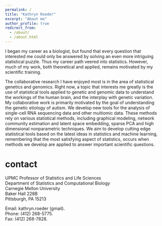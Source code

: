 ```yaml
---
permalink: /
title: "Kathryn Roeder"
excerpt: "About me"
author_profile: true
redirect_from: 
  - /about/
  - /about.html
---
```


I began my career as a biologist, but found that every question that interested me could only be answered by solving an even more intriguing statistical puzzle. Thus my career path veered into statistics. However, much of my work, both theoretical and applied, remains motivated by my scientific training.

The collaborative research I have enjoyed most is in the area of statistical genetics and genomics. Right now, a topic that interests me greatly is the use of statistical tools applied to genetic and genomic data to understand the workings of the human brain, and the interplay with genetic variation. My collaborative work is primarily motivated by the goal of understanding the genetic etiology of autism. We develop new tools for the analysis of single-cell RNA sequencing data and other multiomic data. These methods rely on various statistical methods, including graphical modeling, network community estimation and latent space embedding, sparse PCA and high dimensional nonparametric techniques. We aim to develop cutting edge statistical tools based on the latest ideas in statistics and machine learning, remembering that the most satisfying aspect of statistics, occurs when methods we develop are applied to answer important scientific questions.

# contact

UPMC Professor of Statistics and Life Sciences       
Department of Statistics and Computational Biology   
Carnegie Mellon University   
Baker Hall 228B   
Pittsburgh, PA 15213   

Email: kathryn.roeder (gmail).      
Phone: (412) 268-5775.   
Fax: (412) 268-7828.   

